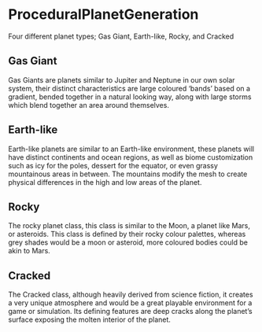 # ProceduralPlanetGeneration
 Four different planet types; Gas Giant, Earth-like, Rocky, and Cracked
 
 ## Gas Giant
 Gas Giants are planets similar to Jupiter and Neptune in our own solar system, their distinct characteristics are large coloured ‘bands’ based on a gradient, bended together in a natural looking way, along with large storms which blend together an area around themselves.
 
 ## Earth-like
 Earth-like planets are similar to an Earth-like environment, these planets will have distinct continents and ocean regions, as well as biome customization such as icy for the poles, dessert for the equator, or even grassy mountainous areas in between. The mountains modify the mesh to create physical differences in the high and low areas of the planet.
 
 ## Rocky
 The rocky planet class, this class is similar to the Moon, a planet like Mars, or asteroids. This class is defined by their rocky colour palettes, whereas grey shades would be a moon or asteroid, more coloured bodies could be akin to Mars. 
 
 ## Cracked
 The Cracked class, although heavily derived from science fiction, it creates a very unique atmosphere and would be a great playable environment for a game or simulation. Its defining features are deep cracks along the planet’s surface exposing the molten interior of the planet.
